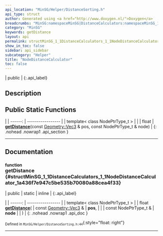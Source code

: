 ```yaml
---
api_location: "MinSG/Helper/DistanceSorting.h"
api_type: struct
author: Generated using <a href="http://www.doxygen.nl/">Doxygen</a>
breadcrumbs: "MinSG:namespaceMinSG|DistanceCalculators:namespaceMinSG_1_1DistanceCalculators"
category: "MinSG"
keywords: getDistance
layout: api
permalink: structMinSG_1_1DistanceCalculators_1_1NodeDistanceCalculator
show_in_toc: false
sidebar: api_sidebar
subcategory: "Helper"
title: "NodeDistanceCalculator"
toc: false
---
```


| public |
{:.api_label}

## Description





## Public Static Functions

|
| ------: | ----------------- |
| template< class NodePtrType_t  >  | |
| float | **[getDistance](#structMinSG_1_1DistanceCalculators_1_1NodeDistanceCalculator_1a436f7e947c5be535b70080a88cea4f33)**(const [Geometry::Vec3](namespaceGeometry#namespaceGeometry_1ab29e4544da9b15b5bf224cbf5b691313) & pos, const NodePtrType_t & node) |
{: .nohead .nowrap1 .api_section }


-------------------------------------------------------------------

## Documentation

### <small>function</small><br/> getDistance {#structMinSG_1_1DistanceCalculators_1_1NodeDistanceCalculator_1a436f7e947c5be535b70080a88cea4f33}

| public | static | inline |
{:.api_label}

|
| ------: | ----------------- |
| template< class NodePtrType_t  > |
| float **[getDistance](#structMinSG_1_1DistanceCalculators_1_1NodeDistanceCalculator_1a436f7e947c5be535b70080a88cea4f33)**( | const [Geometry::Vec3](namespaceGeometry#namespaceGeometry_1ab29e4544da9b15b5bf224cbf5b691313) & | **pos**, |
| | const NodePtrType_t & | **node** |
|   ) |
{: .nohead .nowrap1 .api_doc }





<sub>Defined in `MinSG/Helper/DistanceSorting.h:44`</sub>{:style="float: right"}

-------------------------------------------------------------------

